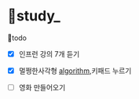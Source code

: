 # 👥study_
💪todo
 - [x] 인프런 강의 7개 듣기
 - [x] 멀쩡한사각형 [algorithm](https://programmers.co.kr/learn/courses/30/lessons/62048),키패드 누르기 
 - [ ] 영화 만들어오기

